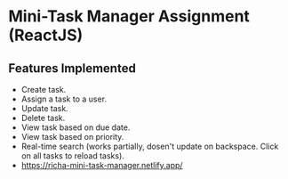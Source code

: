 # Mini-Task Manager Assignment (ReactJS)

## Features Implemented
* Create task.
* Assign a task to a user.
* Update task.
* Delete task.
* View task based on due date.
* View task based on priority.
* Real-time search (works partially, dosen't update on backspace. Click on all tasks to reload tasks).
* https://richa-mini-task-manager.netlify.app/
